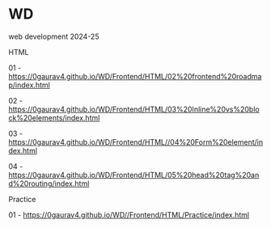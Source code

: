 # WD
 web development 2024-25

 HTML

 01 - https://0gaurav4.github.io/WD/Frontend/HTML/02%20frontend%20roadmap/index.html

 02 - https://0gaurav4.github.io/WD/Frontend/HTML/03%20Inline%20vs%20block%20elements/index.html
 
 03 - https://0gaurav4.github.io/WD/Frontend/HTML//04%20Form%20element/index.html

 04 - https://0gaurav4.github.io/WD/Frontend/HTML/05%20head%20tag%20and%20routing/index.html

Practice

 01 - https://0gaurav4.github.io/WD//Frontend/HTML/Practice/index.html
 
 

